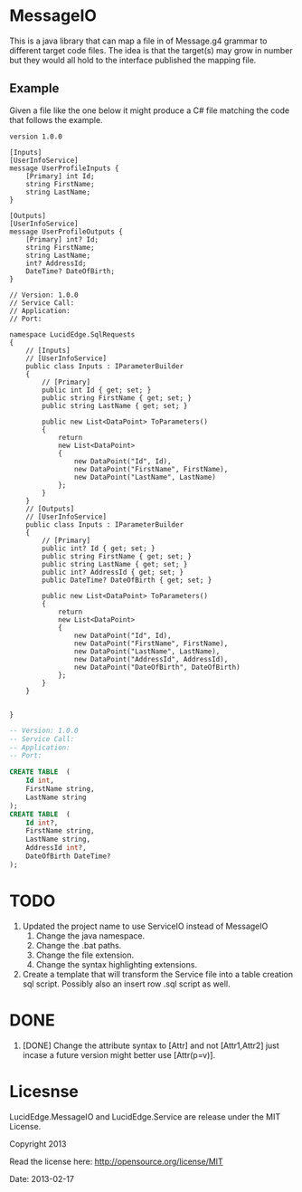 # MessageIO

This is a java library that can map a file in of Message.g4 grammar to different target
code files.  The idea is that the target(s) may grow in number but they would all hold
to the interface published the mapping file.

## Example

Given a file like the one below it might produce a C# file matching the code that follows
the example.

```CSharp
version 1.0.0

[Inputs]
[UserInfoService]
message UserProfileInputs {
	[Primary] int Id;
	string FirstName;
	string LastName;
}

[Outputs]
[UserInfoService]
message UserProfileOutputs {
	[Primary] int? Id;
	string FirstName;
	string LastName;
	int? AddressId;
	DateTime? DateOfBirth;
}
```

```CSharp
// Version: 1.0.0
// Service Call: 
// Application: 
// Port: 

namespace LucidEdge.SqlRequests
{
	// [Inputs]
	// [UserInfoService]
	public class Inputs : IParameterBuilder
	{
		// [Primary]
		public int Id { get; set; }
		public string FirstName { get; set; }
		public string LastName { get; set; }

		public new List<DataPoint> ToParameters()
		{
			return
			new List<DataPoint>
			{
				new DataPoint("Id", Id),
				new DataPoint("FirstName", FirstName),
				new DataPoint("LastName", LastName)
			};
		}
	}
	// [Outputs]
	// [UserInfoService]
	public class Inputs : IParameterBuilder
	{
		// [Primary]
		public int? Id { get; set; }
		public string FirstName { get; set; }
		public string LastName { get; set; }
		public int? AddressId { get; set; }
		public DateTime? DateOfBirth { get; set; }

		public new List<DataPoint> ToParameters()
		{
			return
			new List<DataPoint>
			{
				new DataPoint("Id", Id),
				new DataPoint("FirstName", FirstName),
				new DataPoint("LastName", LastName),
				new DataPoint("AddressId", AddressId),
				new DataPoint("DateOfBirth", DateOfBirth)
			};
		}
	}


}
```


```SQL
-- Version: 1.0.0
-- Service Call: 
-- Application: 
-- Port: 

CREATE TABLE  (
	Id int,
	FirstName string,
	LastName string
);
CREATE TABLE  (
	Id int?,
	FirstName string,
	LastName string,
	AddressId int?,
	DateOfBirth DateTime?
);
```

# TODO

1. Updated the project name to use ServiceIO instead of MessageIO
	1. Change the java namespace.
	1. Change the .bat paths.
	1. Change the file extension.
	1. Change the syntax highlighting extensions.
1. Create a template that will transform the Service file into a table creation sql script.  Possibly also an insert row .sql script as well.


# DONE
1. [DONE] Change the attribute syntax to [Attr] and not [Attr1,Attr2] just incase
a future version might better use [Attr(p=v)].


# Licesnse

LucidEdge.MessageIO and LucidEdge.Service are release under the MIT License.

Copyright 2013

Read the license here: http://opensource.org/license/MIT

Date: 2013-02-17
